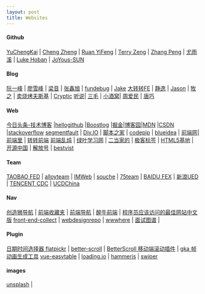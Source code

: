 ```yaml
---
layout: post
title: Websites 
---
```


#### Github

[YuChengKai](https://github.com/KieSun) | [Cheng Zheng](https://github.com/1c7) | [Ruan YiFeng](https://github.com/ruanyf)    |    [Terry Zeng](https://github.com/TerryZ)  |    [Zhang Peng](https://github.com/dunwu)    |  [尤雨溪](https://github.com/yyx990803)  |  [Luke Hoban](https://github.com/lukehoban)  | [JoYous-SUN](https://github.com/sunyongjian/blog)   


#### Blog

[阮一峰](http://www.ruanyifeng.com/blog/)  | [廖雪峰](https://www.liaoxuefeng.com/) | [梁音](http://www.cnblogs.com/liangyin/tag/JavaScript/) | [张鑫旭](http://www.zhangxinxu.com/) | [fundebug](https://blog.fundebug.com/) | [Jake](https://jakearchibald.com/)
[大转转FE](http://www.cnblogs.com/zhuanzhuanfe/) | [静逸](http://www.cnblogs.com/liyunhua#top) | [Jason](https://atjason.com/categories/) | [牧之](http://muyunyun.cn/) | [卖烧烤夫斯基](http://www.cnblogs.com/constantince/) | [Cryptic](https://www.jianshu.com/u/4d7dd4c7e51d) 
[听说](https://tasaid.com/)| [三毛](https://jkchao.cn/code) | [小酒窝](https://www.ouyang90.com/)| [周爱民](https://aimingoo.github.io/) | [唐巧](http://blog.devtang.com/)


#### Web 

[今日头条-技术博客](https://techblog.toutiao.com/) |[hellogithub](https://hellogithub.com/)   |[Boostlog](https://boostlog.io/)   |[掘金](https://juejin.im/timeline)|[博客园](https://www.cnblogs.com/)|[MDN](https://developer.mozilla.org/zh-CN/) |[CSDN](https://www.csdn.net/?ref=toolbar)     |[stackoverflow](https://stackoverflow.com/) 
[segmentfault](https://segmentfault.com/) | [Div.IO](https://div.io/q#/welcome) | [脚本之家](https://www.jb51.net/)   | [codepip](https://codepip.com/)      | [blueidea](http://bbs.blueidea.com/forum.php)   | [前端网](https://www.qdfuns.com/portal.php)| [前端里](http://www.yyyweb.com/)     | [转转前端](http://zzfe.org/#/list) 
[前端乱炖](http://html-js.com/card/29)     | [绿叶学习网](http://www.lvyestudy.com/)  | [二当家的](https://www.erdangjiade.com/)  | [极客标签](http://www.gbtags.com/gb/index.htm)  | [HTML5基地](http://html5.360.cn/)   | [开源中国](https://www.oschina.net/)  | [解放号](https://www.jfh.com/)  | [bestvist](http://www.bestvist.com/h)   

#### Team

[TAOBAO FED](http://taobaofed.org/) | [alloyteam](http://alloyteam.com/) | [IMWeb](http://imweb.io/) | [souche](http://f2e.souche.com/blog/) | [75team](https://75team.com/) | [BAIDU FEX](http://fex.baidu.com/) | [新浪UED](http://ued.sina.com.cn/?cat=6) | [TENCENT CDC](http://cdc.tencent.com/category/books/#search-result) | [UCDChina](http://ucdchina.com/)  

#### Nav 

[创造狮导航](http://chuangzaoshi.com/) | [前端收藏夹](http://collect.w3ctrain.com/) | [前端导航](http://fenav.com/#/p1) | [醉牛前端](http://f2er.club/) | [程序员应该访问的最佳网站中文版](https://github.com/tuteng/Best-websites-a-programmer-should-visit-zh/blob/master/README.md?from=groupmessage&isappinstalled=0#when-you-get-stuck)
[front-end-collect](https://github.com/jikeytang/front-end-collect) | [webdesignrepo](http://webdesignrepo.com/) | [wwwhere](http://wwwhere.io/) | [面试图谱](https://yuchengkai.cn/docs/zh/frontend/) |           

#### Plugin

[日期时间选择器 flatpickr](http://www.jq22.com/yanshi9859) | [better-scroll](https://ustbhuangyi.github.io/better-scroll/doc/zh-hans/)  | [BetterScroll 移动端滚动插件](https://juejin.im/post/59dc572c6fb9a0450f20e40e) | [gka 帧动画生成工具](http://www.alloyteam.com/2017/07/gka/)
[vue-easytable](http://doc.huangsw.com/vue-easytable/app.html#/start) | [loading.io](https://loading.io/) | [hammerjs](http://hammerjs.github.io/) | [swiper](https://www.swiper.com.cn/api/start/2014/1218/140.html)

 
#### images

[unsplash](https://unsplash.com/) | 




